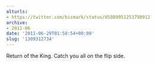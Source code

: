 ```yaml
---
alturls:
- https://twitter.com/bismark/status/85889951253798912
archive:
- 2011-06
date: '2011-06-29T01:58:54+00:00'
slug: '1309312734'
---
```


Return of the King. Catch you all on the flip side.


